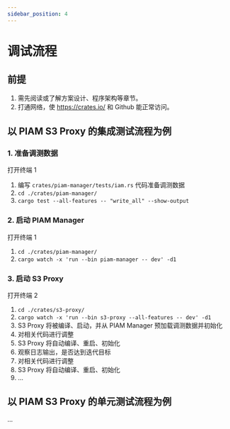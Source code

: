 ```yaml
---
sidebar_position: 4
---
```


# 调试流程

## 前提

1. 需先阅读或了解方案设计、程序架构等章节。
2. 打通网络，使 https://crates.io/ 和 Github 能正常访问。

## 以 PIAM S3 Proxy 的集成测试流程为例

### 1. 准备调测数据

打开终端 1

1. 编写 `crates/piam-manager/tests/iam.rs` 代码准备调测数据
2. `cd ./crates/piam-manager/`
3. `cargo test --all-features -- "write_all" --show-output`

### 2. 启动 PIAM Manager

打开终端 1

1. `cd ./crates/piam-manager/`
2. `cargo watch -x 'run --bin piam-manager -- dev' -d1`

### 3. 启动 S3 Proxy

打开终端 2

1. `cd ./crates/s3-proxy/`
2. `cargo watch -x 'run --bin s3-proxy --all-features -- dev' -d1`
3. S3 Proxy 将被编译、启动，并从 PIAM Manager 预加载调测数据并初始化
4. 对相关代码进行调整
5. S3 Proxy 将自动编译、重启、初始化
6. 观察日志输出，是否达到迭代目标
7. 对相关代码进行调整
8. S3 Proxy 将自动编译、重启、初始化
9. ...

## 以 PIAM S3 Proxy 的单元测试流程为例

...
